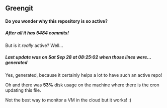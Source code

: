## Greengit

#### Do you wonder why this repository is so active?

##### After all it has 5484 commits!

But is it *really* active? Well...

##### Last update was on Sat Sep 28 at 08:25:02 when those lines were... generated

Yes, generated, because it certainly helps a lot to have such an active repo!

Oh and there was **53%** disk usage on the machine
where there is the cron updating this file.

Not the best way to monitor a VM in the cloud but it works! :)
